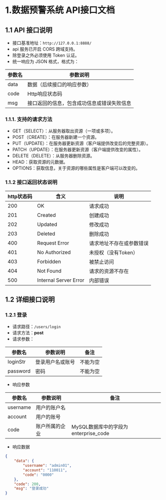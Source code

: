 # 1.数据预警系统 API接口文档

## 1.1 API 接口说明

+ 接口基准地址：`http://127.0.0.1:8888/`
+ api 服务已开启 CORS 跨域支持。
+ 除登录之外必须使用 Token 认证。
+ 统一响应为 JSON 格式，格式为：

| 参数名 | 参数说明                                   |
| ------ | ------------------------------------------ |
| data   | 数据（后续接口的响应参数）                 |
| code   | Http响应状态码                             |
| msg    | 接口返回的信息，包含成功信息或错误失败信息 |



### 1.1.1. 支持的请求方法

- GET（SELECT）：从服务器取出资源（一项或多项）。
- POST（CREATE）：在服务器新建一个资源。
- PUT（UPDATE）：在服务器更新资源（客户端提供改变后的完整资源）。
- PATCH（UPDATE）：在服务器更新资源（客户端提供改变的属性）。
- DELETE（DELETE）：从服务器删除资源。
- HEAD：获取资源的元数据。
- OPTIONS：获取信息，关于资源的哪些属性是客户端可以改变的。

### 1.1.2 接口返回状态说明

| http状态码 | 含义                  | 说明                     |
| ---------- | --------------------- | ------------------------ |
| 200        | OK                    | 请求成功                 |
| 201        | Created               | 创建成功                 |
| 202        | Updated               | 修改成功                 |
| 203        | Deleted               | 删除成功                 |
| 400        | Request Error         | 请求地址不存在或参数错误 |
| 401        | No Authorized         | 未授权（没有Token）      |
| 403        | Forbidden             | 被禁止访问               |
| 404        | Not Found             | 请求的资源不存在         |
| 500        | Internal Server Error | 内部错误                 |

## 1.2 详细接口说明

### 1.2.1 登录

+ 请求路径：`/users/login`
+ 请求方法：**post**
+ 请求参数：

| 参数名   | 参数说明         | 备注     |
| -------- | ---------------- | -------- |
| loginStr | 登录用户名或账号 | 不能为空 |
| password | 密码             | 不能为空 |

+ 响应参数

| 参数名   | 参数说明       | 备注                                 |
| -------- | -------------- | ------------------------------------ |
| username | 用户的账户名   |                                      |
| account  | 用户的账号     |                                      |
| code     | 账户所属的企业 | MySQL数据库中的字段为enterprise_code |

+ 响应数据

```json
{
    "data": {
        "username": "admin01",
        "account": "110011",
        "code": "0000"
    },
    "code": 200,
    "msg": "登录成功"
}
```

